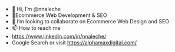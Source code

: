 - 👋 Hi, I’m @nnaleche
- 🌱Ecommerce Web Development & SEO
- 💞️ I’m looking to collaborate on Ecommerce Web Design and SEO
- 📫 How to reach me 
- https://www.linkedin.com/in/nnaleche/
- Google Search or visit https://alphamaxdigital.com/
<!---
nnaleche/nnaleche is a ✨ special ✨ repository because its `README.md` (this file) appears on your GitHub profile.
You can click the Preview link to take a look at your changes.
--->
